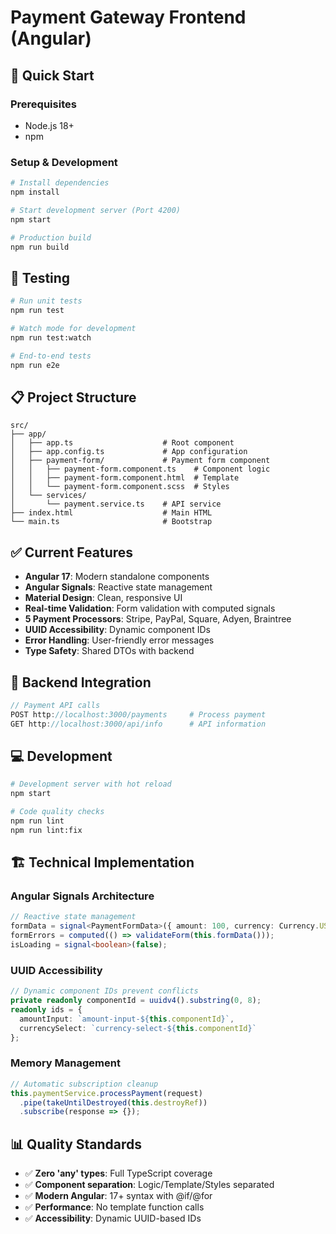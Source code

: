 # Payment Gateway Frontend (Angular)

## 🚀 **Quick Start**

### Prerequisites
- Node.js 18+
- npm

### Setup & Development
```bash
# Install dependencies
npm install

# Start development server (Port 4200)
npm start

# Production build
npm run build
```

## 🧪 **Testing**
```bash
# Run unit tests
npm run test

# Watch mode for development
npm run test:watch

# End-to-end tests
npm run e2e
```

## 📋 **Project Structure**

```
src/
├── app/
│   ├── app.ts                    # Root component
│   ├── app.config.ts             # App configuration
│   ├── payment-form/             # Payment form component
│   │   ├── payment-form.component.ts    # Component logic
│   │   ├── payment-form.component.html  # Template
│   │   └── payment-form.component.scss  # Styles
│   └── services/
│       └── payment.service.ts    # API service
├── index.html                    # Main HTML
└── main.ts                       # Bootstrap
```

## ✅ **Current Features**

- **Angular 17**: Modern standalone components
- **Angular Signals**: Reactive state management  
- **Material Design**: Clean, responsive UI
- **Real-time Validation**: Form validation with computed signals
- **5 Payment Processors**: Stripe, PayPal, Square, Adyen, Braintree
- **UUID Accessibility**: Dynamic component IDs
- **Error Handling**: User-friendly error messages
- **Type Safety**: Shared DTOs with backend

## 🔌 **Backend Integration**

```typescript
// Payment API calls
POST http://localhost:3000/payments     # Process payment
GET http://localhost:3000/api/info      # API information
```

## 💻 **Development**

```bash
# Development server with hot reload
npm start

# Code quality checks
npm run lint
npm run lint:fix
```

## 🏗️ **Technical Implementation**

### Angular Signals Architecture
```typescript
// Reactive state management
formData = signal<PaymentFormData>({ amount: 100, currency: Currency.USD });
formErrors = computed(() => validateForm(this.formData()));
isLoading = signal<boolean>(false);
```

### UUID Accessibility
```typescript
// Dynamic component IDs prevent conflicts
private readonly componentId = uuidv4().substring(0, 8);
readonly ids = {
  amountInput: `amount-input-${this.componentId}`,
  currencySelect: `currency-select-${this.componentId}`
};
```

### Memory Management
```typescript
// Automatic subscription cleanup
this.paymentService.processPayment(request)
  .pipe(takeUntilDestroyed(this.destroyRef))
  .subscribe(response => {});
```

## 📊 **Quality Standards**

- ✅ **Zero 'any' types**: Full TypeScript coverage
- ✅ **Component separation**: Logic/Template/Styles separated
- ✅ **Modern Angular**: 17+ syntax with @if/@for
- ✅ **Performance**: No template function calls
- ✅ **Accessibility**: Dynamic UUID-based IDs
